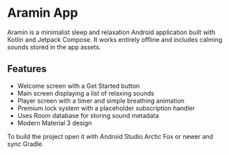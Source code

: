 # Aramin App

Aramin is a minimalist sleep and relaxation Android application built with Kotlin and Jetpack Compose. It works entirely offline and includes calming sounds stored in the app assets.

## Features
- Welcome screen with a Get Started button
- Main screen displaying a list of relaxing sounds
- Player screen with a timer and simple breathing animation
- Premium lock system with a placeholder subscription handler
- Uses Room database for storing sound metadata
- Modern Material 3 design

To build the project open it with Android Studio Arctic Fox or newer and sync Gradle.
